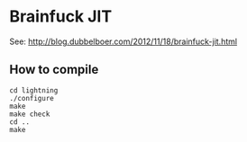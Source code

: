 
Brainfuck JIT
=============

See: http://blog.dubbelboer.com/2012/11/18/brainfuck-jit.html


How to compile
--------------

```
cd lightning
./configure
make
make check
cd ..
make
```

